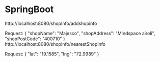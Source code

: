 # SpringBoot
http://localhost:8080/shopInfo/addshopinfo

Request:
{
   "shopName": "Majesco",
   "shopAddress": "Mindspace airoli",
   "shopPostCode": "400710"
}
http://localhost:8080/shopInfo/nearestShopInfo

Request:
{
   "lat": "19.1585",
   "lng": "72.9989"
}
